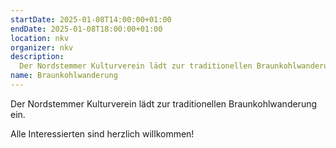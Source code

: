 ```yaml
---
startDate: 2025-01-08T14:00:00+01:00
endDate: 2025-01-08T18:00:00+01:00
location: nkv
organizer: nkv
description:
  Der Nordstemmer Kulturverein lädt zur traditionellen Braunkohlwanderung ein.
name: Braunkohlwanderung
---
```


Der Nordstemmer Kulturverein lädt zur traditionellen Braunkohlwanderung ein.

Alle Interessierten sind herzlich willkommen!